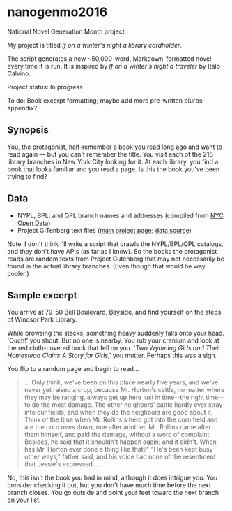 # nanogenmo2016
National Novel Generation Month project

My project is titled *If on a winter's night a library cardholder*.

The script generates a new ~50,000-word, Markdown-formatted novel every time it is run. It is inspired by *If on a winter's night a traveler* by Italo Calvino. 

Project status: In progress

To do: Book excerpt formatting; maybe add more pre-written blurbs; appendix?

## Synopsis
You, the protagonist, half-remember a book you read long ago and want to read again — but you can't remember the title. You visit each of the 216 library branches in New York City looking for it. At each library, you find a book that looks familiar and you read a page. Is this the book you've been trying to find? 

## Data
- NYPL, BPL, and QPL branch names and addresses (compiled from [NYC Open Data](https://nycopendata.socrata.com))
- Project GITenberg text files ([main project page](https://gitenberg.org/); [data source](https://github.com/gitenberg-dev/giten_site/tree/master/assets))

Note: I don't think I'll write a script that crawls the NYPL/BPL/QPL catalogs, and they don't have APIs (as far as I know). So the books the protagonist reads are random texts from Project Gutenberg that may not necessarily be found in the actual library branches. (Even though that would be way cooler.) 

## Sample excerpt

You arrive at 79-50 Bell Boulevard, Bayside, and find yourself on the steps of Windsor Park Library.

While browsing the stacks, something heavy suddenly falls onto your head. 'Ouch!' you shout. But no one is nearby. You rub your cranium and look at the red cloth-covered book that fell on you. '*Two Wyoming Girls and Their Homestead Claim: A Story for Girls*,' you mutter. Perhaps this was a sign. 

You flip to a random page and begin to read...

> ... Only think, we've been  on this place nearly five years, and we've never yet raised a crop,  because Mr. Horton's cattle, no matter where they may be ranging, always get up here just in time--the right time--to do the most  damage. The other neighbors' cattle hardly ever stray into our fields, and when they do the neighbors are good about it. Think of the  time when Mr. Rollins's herd got into the corn field and ate the corn rows down, one after another. Mr. Rollins came after them himself, and  paid the damage, without a word of complaint. Besides, he said that it  shouldn't happen again; and it didn't. When has Mr. Horton ever done a thing like that?" "He's been kept busy other ways," father said, and his voice had none of the resentment that Jessie's expressed. ...

No, this isn't the book you had in mind, although it does intrigue you. You consider checking it out, but you don't have much time before the next branch closes. You go outside and point your feet toward the next branch on your list.